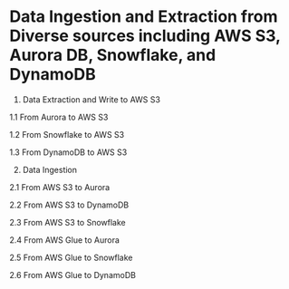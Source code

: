 # Data Ingestion and Extraction from Diverse sources including AWS S3, Aurora DB, Snowflake, and DynamoDB

1. Data Extraction and Write to AWS S3

1.1 From Aurora to AWS S3

1.2 From Snowflake to AWS S3

1.3 From DynamoDB to AWS S3

2. Data Ingestion 

2.1 From AWS S3 to Aurora

2.2 From AWS S3 to DynamoDB

2.3 From AWS S3 to Snowflake

2.4 From AWS Glue to Aurora

2.5 From AWS Glue to Snowflake

2.6 From AWS Glue to DynamoDB


